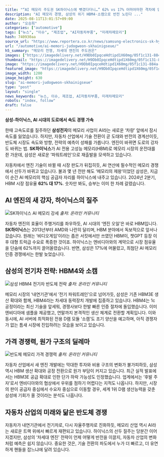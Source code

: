 ```yaml
---
title: "“AI 메모리 주도권 SK하이닉스에 뺏겼다더니…” 62% vs 17% 어마어마한 격차에 업계 ‘삼성의 반전 노림수’"
description: "AI 메모리 경쟁, 삼성의 위기 HBM4·소캠으로 반전 노린다 ..."
date: 2025-08-11T13:01:57+09:00
author: "오승희"
categories: ["automotive"]
tags: ["뉴스", "이슈", "제조업", "AI자동차부품", "미래차메모리"]
hash: 740930aa
source_url: "https://www.reportera.co.kr/news/samsung-electronics-sk-hynix-hbm/"
url: "/automotive/ai-memori-judogweon-skhainigseue/"
h5_summary: "메모리 전쟁, 차세대 엔진의 주도권은"
images: ["https://imagedelivery.net/H9Db0IpqceHdtipd1X60mg/05f1c131-884a-41c8-194e-dffe726cbe00/public", "https://imagedelivery.net/H9Db0IpqceHdtipd1X60mg/d4711248-bdcc-40d3-fe93-2d693eead600/public", "https://imagedelivery.net/H9Db0IpqceHdtipd1X60mg/b4177fb0-6735-4f3a-4cf1-76fbd3f95900/public", "https://imagedelivery.net/H9Db0IpqceHdtipd1X60mg/ea10ec5f-1509-48e1-42e1-0744e39b1e00/public"]
thumbnail: "https://imagedelivery.net/H9Db0IpqceHdtipd1X60mg/05f1c131-884a-41c8-194e-dffe726cbe00/public"
image: "https://imagedelivery.net/H9Db0IpqceHdtipd1X60mg/05f1c131-884a-41c8-194e-dffe726cbe00/public"
featured_image: "https://imagedelivery.net/H9Db0IpqceHdtipd1X60mg/05f1c131-884a-41c8-194e-dffe726cbe00/public"
image_width: 1200
image_height: 630
slug: "ai-memori-judogweon-skhainigseue"
type: "post"
layout: "single"
news_keywords: "뉴스, 이슈, 제조업, AI자동차부품, 미래차메모리"
robots: "index, follow"
draft: false
---
```


**삼성-하이닉스, AI 시대의 도로에서 속도 경쟁 가속**

한때 고속도로를 질주하던 **삼성전자**의 메모리 사업이 AI라는 새로운 ‘차량’ 앞에서 잠시 속도를 잃었습니다. 하지만, 자동차 산업에서 기술 전환이 곧 도태와 반전의 경계선이듯, 반도체 시장도 속도와 방향, 전략의 예측이 성패를 가릅니다. 엔진이 바뀌면 도로의 강자도 바뀌는 법. **SK하이닉스**가 AI 전용 고성능 메모리(HBM)로 메모리 시장의 운전대를 쥔 가운데, 삼성은 새로운 ‘파워트레인’으로 재출발을 모색하고 있습니다.

자동차에서 엔진 기술이 바뀔 때 시장 판도가 뒤집히듯, AI 연산에 필수적인 메모리 경쟁에서 선두가 바뀌고 있습니다. 불과 몇 년 전만 해도 ‘메모리의 제왕’이었던 삼성은, 지금 이 순간 AI 메모리의 핵심 공급자 자리를 하이닉스에 내주고 있습니다. 2024년 2분기, HBM 시장 점유율 **62% 대 17%**. 숫자만 봐도, 승부는 이미 한 차례 갈렸습니다.

## AI 엔진의 새 강자, 하이닉스의 질주

![SK하이닉스 AI 메모리 강세](https://imagedelivery.net/H9Db0IpqceHdtipd1X60mg/ea10ec5f-1509-48e1-42e1-0744e39b1e00/public)
*출처: 온라인 커뮤니티*


자동차 엔진의 효율이 주행거리를 좌우하듯, AI 시대의 ‘엔진 오일’은 바로 HBM입니다. **SK하이닉스**는 2013년부터 AMD와 나란히 달리며, HBM 분야에서 독보적으로 앞서나갔습니다. 원래는 ‘비디오게임’이라는 좁은 서킷에서만 쓰였던 HBM이, 챗GPT 등장 이후 대형 트럭급 수요로 폭증한 것이죠. 하이닉스는 엔비디아와의 계약으로 시장 점유율을 단숨에 62%까지 끌어올렸습니다. 반면, 삼성은 17%에 머물렀고, 최첨단 AI 메모리 인증 경쟁에서는 한발 늦었습니다.

## 삼성의 전기차 전략: HBM4와 소캠

![삼성 HBM4 전기차 반도체 전략](https://imagedelivery.net/H9Db0IpqceHdtipd1X60mg/b4177fb0-6735-4f3a-4cf1-76fbd3f95900/public)
*출처: 온라인 커뮤니티*


메모리 시장의 ‘내연기관’에서 ‘전기 파워트레인’으로 넘어가듯, 삼성은 기존 HBM3E 생산 확대와 함께, HBM4라는 차세대 동력장치 개발에 집중하고 있습니다. HBM4는 1c 공정이라는 최신 기술을 앞세워, 경쟁사보다 한발 빠른 인증 절차에 돌입했습니다. 이미 엔비디아에 샘플을 제공했고, 연말까지 본격적인 생산 체계로 전환할 계획입니다. 이와 동시에, AI 서버에 최적화된 전용 D램 모듈 ‘소캠’도 조기 양산을 예고하며, 아직 경쟁자가 없는 틈새 시장에 진입하려는 모습을 보이고 있습니다.

## 가격 경쟁력, 원가 구조의 딜레마

![반도체 메모리 가격 경쟁력](https://imagedelivery.net/H9Db0IpqceHdtipd1X60mg/d4711248-bdcc-40d3-fe93-2d693eead600/public)
*출처: 온라인 커뮤니티*


자동차 산업에서 새 엔진 개발에는 막대한 투자와 비용 구조의 변화가 불가피하듯, 삼성 역시 HBM 생산 확대와 공정 전환으로 원가 부담이 커지고 있습니다. 최근 실적 발표에서는 HBM3E 공급 확대로 인한 단가 하락 가능성도 인정했습니다. 업계에서는 ‘후발 주자’로서 엔비디아와의 협상에서 우위를 점하기 어렵다는 지적도 나옵니다. 하지만, 시장의 판이 공급자 중심에서 수요자 중심으로 이동할 경우, 세계 1위 D램 생산능력을 갖춘 삼성에 기회가 올 것이라는 분석도 나옵니다.

## 자동차 산업의 미래와 닮은 반도체 경쟁

자동차가 내연기관에서 전기차로, 다시 자율주행차로 진화하듯, 메모리 산업 역시 AI라는 새로운 트랙 위에서 빠르게 재편되고 있습니다. 하이닉스의 선두 질주는 당분간 이어지겠지만, 삼성의 ‘차세대 엔진’ 전략이 언제 어떻게 반전을 이끌지, 자동차 산업의 변화처럼 예측은 쉽지 않습니다. 중요한 것은, 기술 전환의 파도에서 누가 더 빠르고, 더 유연하게 핸들을 잡느냐에 달려 있습니다.
